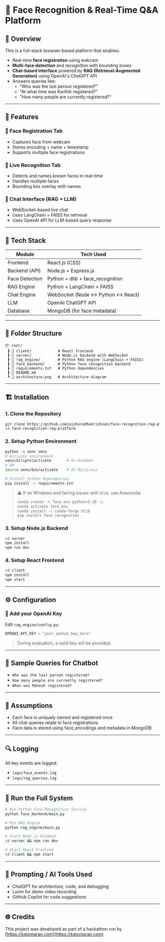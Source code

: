 # 👤 Face Recognition & Real-Time Q&A Platform

## 🚀 Overview

This is a full-stack browser-based platform that enables:

- Real-time **face registration** using webcam  
- **Multi-face detection** and recognition with bounding boxes  
- **Chat-based interface** powered by **RAG (Retrieval-Augmented Generation)** using OpenAI's ChatGPT API  
- Answers queries like:
  - "Who was the last person registered?"
  - "At what time was Karthik registered?"
  - "How many people are currently registered?"

---

## 🧩 Features

### 🔐 Face Registration Tab
- Captures face from webcam
- Stores encoding + name + timestamp
- Supports multiple face registrations

### 🎥 Live Recognition Tab
- Detects and names known faces in real-time
- Handles multiple faces
- Bounding box overlay with names

### 💬 Chat Interface (RAG + LLM)
- WebSocket-based live chat
- Uses LangChain + FAISS for retrieval
- Uses OpenAI API for LLM-based query response

---

## 🧰 Tech Stack

| Module         | Tech Used                         |
|----------------|-----------------------------------|
| Frontend       | React.js (CSS)                    |
| Backend (API)  | Node.js + Express.js              |
| Face Detection | Python + dlib + face_recognition  |
| RAG Engine     | Python + LangChain + FAISS        |
| Chat Engine    | WebSocket (Node ↔ Python ↔ React) |
| LLM            | OpenAI ChatGPT API                |
| Database       | MongoDB (for face metadata)       |

---

## 📁 Folder Structure

```
📦 root/
 ┣ 📁 client/            # React frontend
 ┣ 📁 server/            # Node.js backend with WebSocket
 ┣ 📁 rag_engine/        # Python RAG engine (LangChain + FAISS)
 ┣ 📁 face_backend/      # Python face recognition backend
 ┣ 📄 requirements.txt   # Python dependencies
 ┣ 📄 README.md
 ┗ 📄 architecture.png   # Architecture diagram
```

---

## 🏗️ Installation

### 1. Clone the Repository

```bash
git clone https://github.com/aishuradhakrishnan/face-recognition-rag-platform/.git
cd face-recognition-rag-platform
```

### 2. Setup Python Environment

```bash
python -m venv venv
# Activate environment
venv\Scripts\activate       # On Windows
# OR
source venv/bin/activate    # On Mac/Linux

# Install Python dependencies
pip install -r requirements.txt
```

> ⚠️ If on Windows and facing issues with `dlib`, use Anaconda:
> ```bash
> conda create -n face_env python=3.10 -y
> conda activate face_env
> conda install -c conda-forge dlib
> pip install face_recognition
> ```

### 3. Setup Node.js Backend

```bash
cd server
npm install
npm run dev
```

### 4. Setup React Frontend

```bash
cd client
npm install
npm start
```

---

## ⚙️ Configuration

### 🔑 Add your OpenAI Key

Edit `rag_engine/config.py`:

```python
OPENAI_API_KEY = "your_openai_key_here"
```

> During evaluation, a valid key will be provided.

---

## 💬 Sample Queries for Chatbot

- `Who was the last person registered?`
- `How many people are currently registered?`
- `When was Mahesh registered?`

---

## 🧠 Assumptions

- Each face is uniquely named and registered once
- All chat queries relate to face registrations
- Face data is stored using face_encodings and metadata in MongoDB

---

## 🔍 Logging

All key events are logged:

- `logs/face_events.log`
- `logs/rag_queries.log`

---

## 🏁 Run the Full System

```bash
# Run Python Face Recognition Service
python face_backend/main.py

# Run RAG Engine
python rag_engine/main.py

# Start Node.js Backend
cd server && npm run dev

# Start React Frontend
cd client && npm start
```

---

## 🧠 Prompting / AI Tools Used

- ChatGPT for architecture, code, and debugging
- Loom for demo video recording
- GitHub Copilot for code suggestions

---

## 🌐 Credits

This project was developed as part of a hackathon run by [https://katomaran.com](https://katomaran.com)

